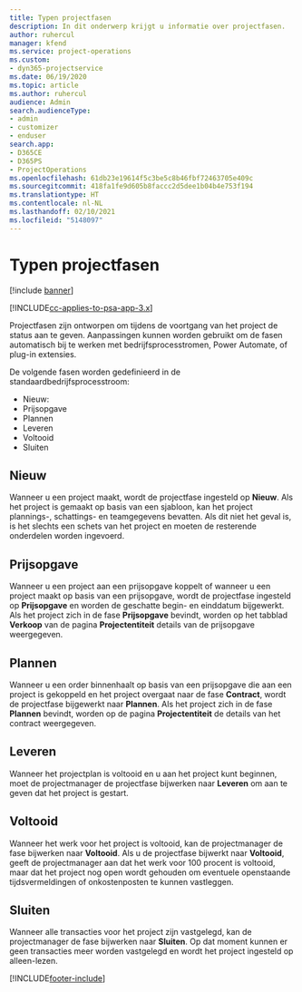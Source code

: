 ```yaml
---
title: Typen projectfasen
description: In dit onderwerp krijgt u informatie over projectfasen.
author: ruhercul
manager: kfend
ms.service: project-operations
ms.custom:
- dyn365-projectservice
ms.date: 06/19/2020
ms.topic: article
ms.author: ruhercul
audience: Admin
search.audienceType:
- admin
- customizer
- enduser
search.app:
- D365CE
- D365PS
- ProjectOperations
ms.openlocfilehash: 61db23e19614f5c3be5c8b46fbf72463705e409c
ms.sourcegitcommit: 418fa1fe9d605b8faccc2d5dee1b04b4e753f194
ms.translationtype: HT
ms.contentlocale: nl-NL
ms.lasthandoff: 02/10/2021
ms.locfileid: "5148097"
---
```

# <a name="project-stage-types"></a>Typen projectfasen 

[!include [banner](../includes/psa-now-project-operations.md)]

[!INCLUDE[cc-applies-to-psa-app-3.x](../includes/cc-applies-to-psa-app-3x.md)]

Projectfasen zijn ontworpen om tijdens de voortgang van het project de status aan te geven. Aanpassingen kunnen worden gebruikt om de fasen automatisch bij te werken met bedrijfsprocesstromen, Power Automate, of plug-in extensies.

De volgende fasen worden gedefinieerd in de standaardbedrijfsprocesstroom:

- Nieuw:
- Prijsopgave
- Plannen
- Leveren
- Voltooid
- Sluiten 

## <a name="new"></a>Nieuw

Wanneer u een project maakt, wordt de projectfase ingesteld op **Nieuw**. Als het project is gemaakt op basis van een sjabloon, kan het project plannings-, schattings- en teamgegevens bevatten. Als dit niet het geval is, is het slechts een schets van het project en moeten de resterende onderdelen worden ingevoerd.

## <a name="quote"></a>Prijsopgave

Wanneer u een project aan een prijsopgave koppelt of wanneer u een project maakt op basis van een prijsopgave, wordt de projectfase ingesteld op **Prijsopgave** en worden de geschatte begin- en einddatum bijgewerkt. Als het project zich in de fase **Prijsopgave** bevindt, worden op het tabblad **Verkoop** van de pagina **Projectentiteit** details van de prijsopgave weergegeven.

## <a name="plan"></a>Plannen

Wanneer u een order binnenhaalt op basis van een prijsopgave die aan een project is gekoppeld en het project overgaat naar de fase **Contract**, wordt de projectfase bijgewerkt naar **Plannen**. Als het project zich in de fase **Plannen** bevindt, worden op de pagina **Projectentiteit** de details van het contract weergegeven.

## <a name="deliver"></a>Leveren

Wanneer het projectplan is voltooid en u aan het project kunt beginnen, moet de projectmanager de projectfase bijwerken naar **Leveren** om aan te geven dat het project is gestart.

## <a name="complete"></a>Voltooid 

Wanneer het werk voor het project is voltooid, kan de projectmanager de fase bijwerken naar **Voltooid**. Als u de projectfase bijwerkt naar **Voltooid**, geeft de projectmanager aan dat het werk voor 100 procent is voltooid, maar dat het project nog open wordt gehouden om eventuele openstaande tijdsvermeldingen of onkostenposten te kunnen vastleggen.

## <a name="close"></a>Sluiten

Wanneer alle transacties voor het project zijn vastgelegd, kan de projectmanager de fase bijwerken naar **Sluiten**. Op dat moment kunnen er geen transacties meer worden vastgelegd en wordt het project ingesteld op alleen-lezen.


[!INCLUDE[footer-include](../includes/footer-banner.md)]